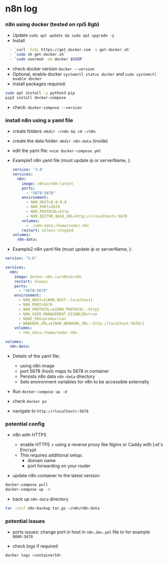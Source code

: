 # n8n log

### n8n using docker (tested on rpi5 8gb)

- Update `sudo apt update && sudo apt upgrade -y`
- Install

```sh
  - `curl -fsSL https://get.docker.com -o get-docker.sh`
  - `sudo sh get-docker.sh`
  - `sudo usermod -aG docker $USER`
```

- check docker version `docker --version`
- Optional, enable docker `systemctl status docker` and `sudo systemctl enable docker`
- install packages required:

```sh
sudo apt install -y python3-pip
pip3 install docker-compose
```

- check: `docker-compose --version`

### install n8n using a yaml file

- create folders: `mkdir ~/n8n && cd ~/n8n`
- create the data folder: `mkdir n8n-data` (inside)
- edit the yaml file: `nvim docker-compose.yml`

- Example1 n8n yaml file (must update ip or serverName, <localhost>):

   ```yaml
   version: '3.8'
   services:
     n8n:
       image: n8nio/n8n:latest
       ports:
         - "5678:5678"
       environment:
         - N8N_HOST=0.0.0.0
         - N8N_PORT=5678
         - N8N_PROTOCOL=http
         - N8N_EDITOR_BASE_URL=http://<localhost>:5678
       volumes:
         - ./n8n-data:/home/node/.n8n
       restart: unless-stopped
   volumes:
     n8n-data:
   ```

- Example2 n8n yaml file (must update ip or serverName, <localhost>):

```yaml
version: "3.8"

services:
  n8n:
    image: docker.n8n.io/n8nio/n8n
    restart: always
    ports:
      - "5678:5678"
    environment:
      - N8N_HOST=${N8N_HOST:-localhost}
      - N8N_PORT=5678
      - N8N_PROTOCOL=${N8N_PROTOCOL:-http}
      - N8N_USER_MANAGEMENT_DISABLED=true
      - NODE_ENV=production
      - WEBHOOK_URL=${N8N_WEBHOOK_URL:-http://localhost:5678/}
    volumes:
      - n8n_data:/home/node/.n8n

volumes:
  n8n-data:
```

- Details of the yaml file:
  - using n8n image
  - port 5678 (host) maps to 5678 in container
  - Persists n8n data `n8n-data` directory
  - Sets environment variables for n8n to be accessible externally

- Run `docker-compose up -d`
- check `docker ps`
- navigate to `http://<localhost>:5678`

### potential config

- n8n with HTTPS
  - enable HTTPS > using a reverse proxy like Nginx or Caddy with Let's Encrypt
  - This requires additional setup:
    - domain name
    - port forwarding on your router

- update n8n container to the latest version:

```sh
docker-compose pull
docker-compose up -d
```

- back up `n8n-data` directory

```bash
tar -czvf n8n-backup.tar.gz ~/n8n/n8n-data
```

### potential issues

- ports issues:
  change port in host in `n8n.dev.yml` file to for example `8080:5678`

- check logs if required

```bash
docker logs <containerId>
```
